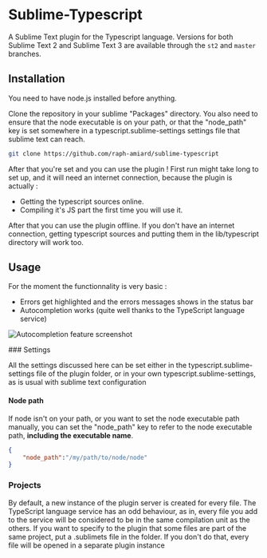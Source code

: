 Sublime-Typescript
==================

A Sublime Text plugin for the Typescript language.
Versions for both Sublime Text 2 and Sublime Text 3 are available through the `st2` and `master` branches.

Installation
------------

You need to have node.js installed before anything.

Clone the repository in your sublime "Packages" directory. 
You also need to ensure that the node executable is on your path, or that the "node_path" key is set somewhere in a
typescript.sublime-settings settings file that sublime text can reach.

~~~sh
git clone https://github.com/raph-amiard/sublime-typescript
~~~

After that you're set and you can use the plugin !
First run might take long to set up, and it will need an internet connection, because the plugin is actually :
- Getting the typescript sources online.
- Compiling it's JS part the first time you will use it.

After that you can use the plugin offline. 
If you don't have an internet connection, getting typescript sources and putting them in the lib/typescript directory will work too.

Usage
-----

For the moment the functionnality is very basic :
- Errors get highlighted and the errors messages shows in the status bar
- Autocompletion works (quite well thanks to the TypeScript language service)

![Autocompletion feature screenshot](http://i.imgur.com/UR1kn.png)

### Settings

All the settings discussed here can be set either in the typescript.sublime-settings file of the plugin folder, or in your own typescript.sublime-settings, as is usual with sublime text configuration

#### Node path

If node isn't on your path, or you want to set the node executable path manually, you can set the "node_path" key to refer to the node executable path, **including the executable name**.

~~~json
{
    "node_path":"/my/path/to/node/node"
}
~~~

### Projects

By default, a new instance of the plugin server is created for every file.
The TypeScript language service has an odd behaviour, as in, every file you add to the service will be considered to
be in the same compilation unit as the others.
If you want to specify to the plugin that some files are part of the same project, put a .sublimets file in the folder.
If you don't do that, every file will be opened in a separate plugin instance
